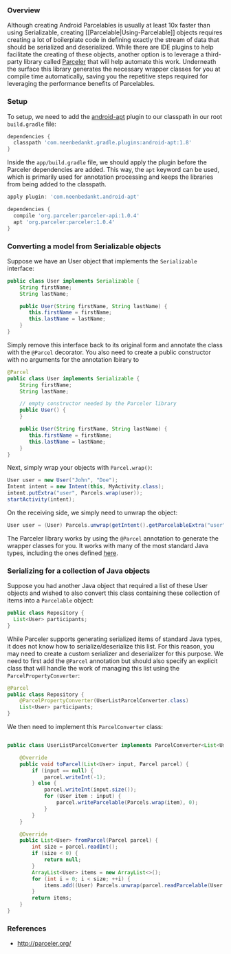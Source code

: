 ### Overview

Although creating Android Parcelables is usually at least 10x faster than using Serializable, creating [[Parcelable|Using-Parcelable]] objects requires creating a lot of boilerplate code in defining exactly the stream of data that should be serialized and deserialized.  While there are IDE plugins to help facilitate the creating of these objects, another option is to leverage a third-party library called [Parceler](https://parceler.org) that will help automate this work.   Underneath the surface this library generates the necessary wrapper classes for you at compile time automatically, saving you the repetitive steps required for leveraging the performance benefits of Parcelables.

### Setup

To setup, we need to add the [android-apt](https://bitbucket.org/hvisser/android-apt) plugin to our classpath in our root `build.gradle` file:

```gradle
dependencies {
  classpath 'com.neenbedankt.gradle.plugins:android-apt:1.8'
}
```

Inside the `app/build.gradle` file, we should apply the plugin before the Parceler dependencies are added.  This way, the `apt` keyword can be used, which is primarily used for annotation processing and keeps the libraries from being added to the classpath.

```gradle
apply plugin: 'com.neenbedankt.android-apt'

dependencies {
  compile 'org.parceler:parceler-api:1.0.4'
  apt 'org.parceler:parceler:1.0.4'
}
```

### Converting a model from Serializable objects

Suppose we have an User object that implements the `Serializable` interface:

```java
public class User implements Serializable {
    String firstName;
    String lastName;

    public User(String firstName, String lastName) {
       this.firstName = firstName;
       this.lastName = lastName;
    }
}
```

Simply remove this interface back to its original form and annotate the class with the `@Parcel` decorator.  You also need to create a public constructor with no arguments for the annotation lbirary to 

```java
@Parcel
public class User implements Serializable {
    String firstName;
    String lastName;

    // empty constructor needed by the Parceler library 
    public User() {
    }

    public User(String firstName, String lastName) {
       this.firstName = firstName;
       this.lastName = lastName;
    }
}
```

Next, simply wrap your objects with `Parcel.wrap()`:

```java
User user = new User("John", "Doe");
Intent intent = new Intent(this, MyActivity.class);
intent.putExtra("user", Parcels.wrap(user));
startActivity(intent);
```

On the receiving side, we simply need to unwrap the object:

```java
User user = (User) Parcels.unwrap(getIntent().getParcelableExtra("user"));
```

The Parceler library works by using the `@Parcel` annotation to generate the wrapper classes for you.  It works with many of the most standard Java types, including the ones defined [here](https://github.com/johncarl81/parceler#parcel-attribute-types).

### Serializing for a collection of Java objects

Suppose you had another Java object that required a list of these User objects and wished to also convert this class containing these collection of items into a `Parcelable` object:

```java
public class Repository {
  List<User> participants;
}
```

While Parceler supports generating serialized items of standard Java types, it does not know how to serialize/deserialize this list.  For this reason, you may need to create a custom serializer and deserializer for this purpose.  We need to first add the `@Parcel` annotation but should also specify an explicit class that will handle the work of managing this list using the `ParcelPropertyConverter`:

```java
@Parcel
public class Repository {
    @ParcelPropertyConverter(UserListParcelConverter.class)
    List<User> participants;
}
```

We then need to implement this `ParcelConverter` class:

```java

public class UserListParcelConverter implements ParcelConverter<List<User>> {

    @Override
    public void toParcel(List<User> input, Parcel parcel) {
        if (input == null) {
            parcel.writeInt(-1);
        } else {
            parcel.writeInt(input.size());
            for (User item : input) {
                parcel.writeParcelable(Parcels.wrap(item), 0);
            }
        }
    }

    @Override
    public List<User> fromParcel(Parcel parcel) {
        int size = parcel.readInt();
        if (size < 0) {
            return null;
        }
        ArrayList<User> items = new ArrayList<>();
        for (int i = 0; i < size; ++i) {
            items.add((User) Parcels.unwrap(parcel.readParcelable(User.class.getClassLoader())));
        }
        return items;
    }
}
```

### References

* <http://parceler.org/>
